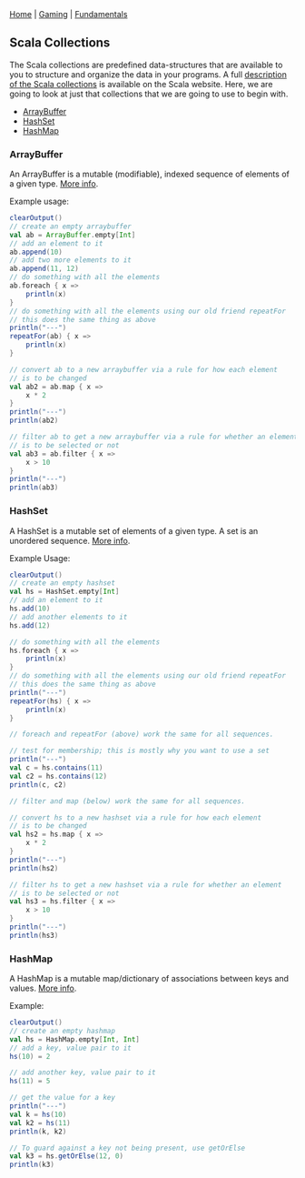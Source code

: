 <div class="nav">
  <a href="../index.html">Home</a> | <a href="../gaming-index.html">Gaming</a> | <a href="../fundamentals-index.html">Fundamentals</a>
</div>

## Scala Collections

The Scala collections are predefined data-structures that are available to you to structure and organize the data in your programs. A full [description of the Scala collections](https://docs.scala-lang.org/overviews/collections/overview.html) is available on the Scala website. Here, we are going to look at just that collections that we are going to use to begin with.

* [ArrayBuffer](#arraybuffer)
* [HashSet](#hashset)
* [HashMap](#hashmap)

### ArrayBuffer
An ArrayBuffer is a mutable (modifiable), indexed sequence of elements of a given type. [More info](https://alvinalexander.com/scala/arraybuffer-class-methods-syntax-examples-reference).

Example usage:
```scala
clearOutput()
// create an empty arraybuffer
val ab = ArrayBuffer.empty[Int]
// add an element to it
ab.append(10)
// add two more elements to it
ab.append(11, 12)
// do something with all the elements
ab.foreach { x =>
    println(x)    
}
// do something with all the elements using our old friend repeatFor
// this does the same thing as above
println("---")
repeatFor(ab) { x =>
    println(x)
}

// convert ab to a new arraybuffer via a rule for how each element 
// is to be changed
val ab2 = ab.map { x =>
    x * 2    
}
println("---")
println(ab2)

// filter ab to get a new arraybuffer via a rule for whether an element 
// is to be selected or not
val ab3 = ab.filter { x =>
    x > 10
}
println("---")
println(ab3)
```

### HashSet
A HashSet is a mutable set of elements of a given type. A set is an unordered sequence. [More info](https://alvinalexander.com/scala/scala-set-class-how-to-add-elements-cookbook-recipes).

Example Usage:
```scala
clearOutput()
// create an empty hashset
val hs = HashSet.empty[Int]
// add an element to it
hs.add(10)
// add another elements to it
hs.add(12)

// do something with all the elements
hs.foreach { x =>
    println(x)    
}
// do something with all the elements using our old friend repeatFor
// this does the same thing as above
println("---")
repeatFor(hs) { x =>
    println(x)
}

// foreach and repeatFor (above) work the same for all sequences.

// test for membership; this is mostly why you want to use a set
println("---")
val c = hs.contains(11)
val c2 = hs.contains(12) 
println(c, c2)

// filter and map (below) work the same for all sequences.

// convert hs to a new hashset via a rule for how each element 
// is to be changed
val hs2 = hs.map { x =>
    x * 2    
}
println("---")
println(hs2)

// filter hs to get a new hashset via a rule for whether an element 
// is to be selected or not
val hs3 = hs.filter { x =>
    x > 10
}
println("---")
println(hs3)
```

### HashMap
A HashMap is a mutable map/dictionary of associations between keys and values. [More info](https://alvinalexander.com/scala/how-to-add-update-remove-mutable-map-elements-scala-cookbook).

Example:
```scala
clearOutput()
// create an empty hashmap
val hs = HashMap.empty[Int, Int]
// add a key, value pair to it
hs(10) = 2

// add another key, value pair to it
hs(11) = 5

// get the value for a key
println("---")
val k = hs(10)
val k2 = hs(11)
println(k, k2)

// To guard against a key not being present, use getOrElse
val k3 = hs.getOrElse(12, 0)
println(k3)
```